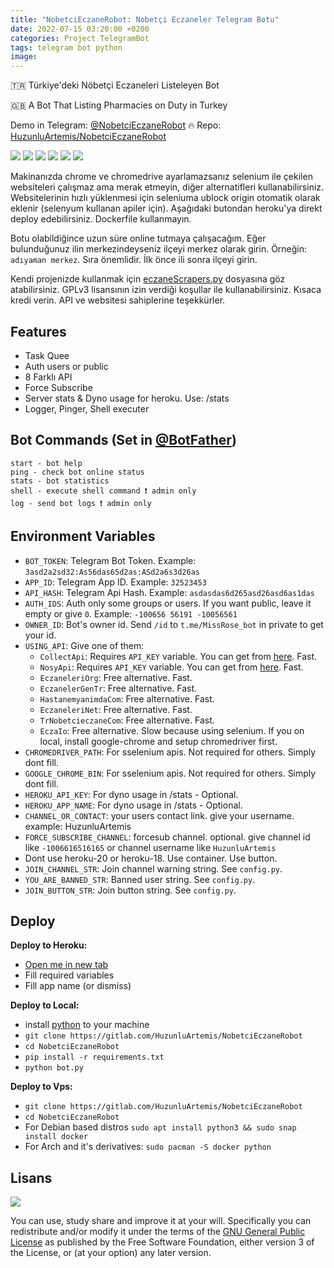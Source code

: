 ```yaml
---
title: "NobetciEczaneRobot: Nobetçi Eczaneler Telegram Botu"
date: 2022-07-15 03:20:00 +0200
categories: Project TelegramBot
tags: telegram bot python
image: 
---
```


🇹🇷 Türkiye'deki Nöbetçi Eczaneleri Listeleyen Bot

🇬🇧 A Bot That Listing Pharmacies on Duty in Turkey

Demo in Telegram: [@NobetciEczaneRobot](https://t.me/NobetciEczaneRobot) 🔥 Repo: [HuzunluArtemis/NobetciEczaneRobot](https://gitlab.com/HuzunluArtemis/NobetciEczaneRobot)

[![](https://img.shields.io/gitlab/license/HuzunluArtemis/NobetciEczaneRobot?style=flat)](#)
[![](https://visitor-badge.laobi.icu/badge?page_id=huzunluartemis.NobetciEczaneRobot)](#)
[![](https://img.shields.io/twitter/follow/huzunluartemis?&label=twitter&color=blue&style=flat&logo=twitter)](https://twitter.com/HuzunluArtemis)
[![](https://img.shields.io/badge/telegram-up-blue?style=for-the-badge&logo=telegram&logoColor=blue&style=flat)](https://t.me/HuzunluArtemis)
[![](https://img.shields.io/endpoint?style=flat&url=https%3A%2F%2Frunkit.io%2Fdamiankrawczyk%2Ftelegram-badge%2Fbranches%2Fmaster%3Furl%3Dhttps%3A%2F%2Ft.me/HuzunluArtemis)](https://t.me/HuzunluArtemis)
[![](https://img.shields.io/badge/artemis.pages-.dev-blue?style=flat&logo=devdotto&style=flat)](https://artemis.pages.dev/)

Makinanızda chrome ve chromedrive ayarlamazsanız selenium ile çekilen websiteleri çalışmaz ama merak etmeyin, diğer alternatifleri kullanabilirsiniz. Websitelerinin hızlı yüklenmesi için seleniuma ublock origin otomatik olarak eklenir (selenyum kullanan apiler için). Aşağıdaki butondan heroku'ya direkt deploy edebilirsiniz. Dockerfile kullanmayın.

Botu olabildiğince uzun süre online tutmaya çalışacağım. Eğer bulunduğunuz ilin merkezindeyseniz ilçeyi merkez olarak girin. Örneğin: `adıyaman merkez`. Sıra önemlidir. İlk önce ili sonra ilçeyi girin.

Kendi projenizde kullanmak için [eczaneScrapers.py](https://github.com/HuzunluArtemis/NobetciEczaneRobot/blob/main/helper_funcs/eczaneScrapers.py) dosyasına göz atabilirsiniz. GPLv3 lisansının izin verdiği koşullar ile kullanabilirsiniz. Kısaca kredi verin. API ve websitesi sahiplerine teşekkürler.

## Features

- Task Quee
- Auth users or public
- 8 Farklı API
- Force Subscribe
- Server stats & Dyno usage for heroku. Use: /stats
- Logger, Pinger, Shell executer

## Bot Commands (Set in [@BotFather](https://t.me/BotFather))

```
start - bot help
ping - check bot online status
stats - bot statistics
shell - execute shell command ❗ admin only
log - send bot logs ❗ admin only
```

## Environment Variables

- `BOT_TOKEN`: Telegram Bot Token. Example: `3asd2a2sd32:As56das65d2as:ASd2a6s3d26as`
- `APP_ID`: Telegram App ID. Example: `32523453`
- `API_HASH`: Telegram Api Hash. Example: `asdasdas6d265asd26asd6as1das`
- `AUTH_IDS`: Auth only some groups or users. If you want public, leave it empty or give `0`. Example: `-100656 56191 -10056561`
- `OWNER_ID`: Bot's owner id. Send `/id` to `t.me/MissRose_bot` in private to get your id.
- `USING_API`: Give one of them:
    - `CollectApi`: Requires `API_KEY` variable. You can get from [here](https://collectapi.com/tr/). Fast.
    - `NosyApi`: Requires `API_KEY` variable. You can get from [here](https://www.nosyapi.com/api/nobetci-eczane). Fast.
    - `EczaneleriOrg`: Free alternative. Fast.
    - `EczanelerGenTr`: Free alternative. Fast.
    - `HastanemyanimdaCom`: Free alternative. Fast.
    - `EczaneleriNet`: Free alternative. Fast.
    - `TrNobetcieczaneCom`: Free alternative. Fast.
    - `EczaIo`: Free alternative. Slow because using selenium. If you on local, install google-chrome and setup chromedriver first.
- `CHROMEDRIVER_PATH`: For sselenium apis. Not required for others. Simply dont fill.
- `GOOGLE_CHROME_BIN`: For sselenium apis. Not required for others. Simply dont fill.
- `HEROKU_API_KEY`: For dyno usage in /stats - Optional.
- `HEROKU_APP_NAME`: For dyno usage in /stats - Optional.
- `CHANNEL_OR_CONTACT`: your users contact link. give your username. example: HuzunluArtemis
- `FORCE_SUBSCRIBE_CHANNEL`: forcesub channel. optional. give channel id like `-1006616516165` or channel username like `HuzunluArtemis`
- Dont use heroku-20 or heroku-18. Use container. Use button.
- `JOIN_CHANNEL_STR`: Join channel warning string. See `config.py`.
- `YOU_ARE_BANNED_STR`: Banned user string. See `config.py`.
- `JOIN_BUTTON_STR`: Join button string. See `config.py`.

## Deploy

<b>Deploy to Heroku:</b>

- [Open me in new tab](https://heroku.com/deploy?template=https://gitlab.com/HuzunluArtemis/NobetciEczaneRobot)
- Fill required variables
- Fill app name (or dismiss)

<b>Deploy to Local:</b>

- install [python](https://www.python.org/downloads/) to your machine
- `git clone https://gitlab.com/HuzunluArtemis/NobetciEczaneRobot`
- `cd NobetciEczaneRobot`
- `pip install -r requirements.txt`
- `python bot.py`

<b>Deploy to Vps:</b>

- `git clone https://gitlab.com/HuzunluArtemis/NobetciEczaneRobot`
- `cd NobetciEczaneRobot`
- For Debian based distros `sudo apt install python3 && sudo snap install docker`
- For Arch and it's derivatives: `sudo pacman -S docker python`

## Lisans

![](https://www.gnu.org/graphics/gplv3-127x51.png)

You can use, study share and improve it at your will. Specifically you can redistribute and/or modify it under the terms of the [GNU General Public License](https://www.gnu.org/licenses/gpl-3.0.html) as published by the Free Software Foundation, either version 3 of the License, or (at your option) any later version.